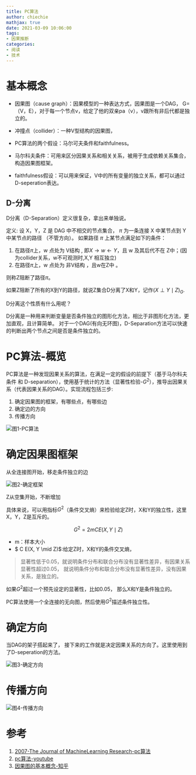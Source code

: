 ```yaml
---
title: PC算法
author: chiechie
mathjax: true
date: 2021-03-09 10:06:00
tags:
- 因果推断
categories:
- 阅读
- 技术
---
```


# 基本概念
- 因果图（cause graph）：因果模型的一种表达方式，因果图是一个DAG， G=（V，E），对于每一个节点v，给定了他的双亲pa（v），v跟所有非后代都是独立的。
- 冲撞点（collider）：一种V型结构的因果图，

- PC算法的两个假设：马尔可夫条件和faithfulness。
- 马尔科夫条件：可用来区分因果关系和相关关系，被用于生成依赖关系集合，构造因果图框架。
- faithfulness假设：可以用来保证，V中的所有变量的独立关系，都可以通过D-seperation表达。

## D-分离
D分离（D-Separation）定义很复杂，拿出来单独说。

定义: 设 X，Y，Z 是 DAG 中不相交的节点集合， $\pi$ 为一条连接 X 中某节点到 Y 中某节点的路径 （不管方向）。 如果路径 $\pi$ 上某节点满足如下的条件：

1. 在路径$\pi$上，w 点处为 V结构 , 即$X \rightarrow w \leftarrow Y$，且 w 及其后代不在 Z中；(因为collider关系，w不可观测时,X,Y 相互独立)
2. 在路径$\pi$上，w 点处为 非V结构 ，且w在Z中 。

则称Z阻断了路径$\pi$。 

如果Z阻断了所有的X到Y的路径，就说Z集合D分离了X和Y，记作$(X \perp Y \mid Z)_{G}$.

D分离这个性质有什么用呢？

D分离是一种用来判断变量是否条件独立的图形化方法，相比于非图形化方法，更加直观，且计算简单。 对于一个DAG(有向无环图)，D-Separation方法可以快速的判断出两个节点之间是否是条件独立的。

# PC算法-概览

PC算法是一种发现因果关系的算法，在满足一定的假设的前提下（基于马尔科夫条件 和 D-separation），使用基于统计的方法（显著性检验-$G^2$），推导出因果关系（代表因果关系的DAG）。实现流程包括三步:

1. 确定因果图的框架，有哪些点，有哪些边
2. 确定边的方向
3. 传播方向

![图1-PC算法](pc-overview.png)

# 确定因果图框架

从全连接图开始，移走条件独立的边

![图2-确定框架](pc1.png)


Z从空集开始，不断增加

具体来说，可以用指标$G^2$（条件交叉熵）来检验给定Z时，X和Y的独立性，这里X，Y，Z是互斥的。

$$G^{2}=2 m C E(X, Y \mid Z)$$

- m：样本大小
- $ C E(X, Y \mid Z)$:给定Z时，X和Y的条件交叉熵，

> 显著性低于0.05，就说明条件分布和联合分布没有显著性差异，有因果关系
> 显著性超过0.05， 就说明条件分布和联合分布没有显著性差异，没有因果关系，是独立的。

如果$G^2$超过一个预先设定的显著性，比如0.05， 那么X和Y是条件独立的。

PC算法使用一个全连接的无向图，然后使用$G^2$描述条件独立性。


# 确定方向

当DAG的架子搭起来了， 接下来的工作就是决定因果关系的方向了。这里使用到了D-seperation的方法。 

![图3-确定方向](pc2.png)

# 传播方向

![图4-传播方向](pc3.png)




# 参考

1. [2007-The Journal of MachineLearning Research-pc算法](https://www.jmlr.org/papers/volume8/kalisch07a/kalisch07a.pdf)
2. [pc算法-youtube](https://www.youtube.com/watch?v=o2A61bJ0UCw)
3. [因果图的基本概念-知乎](https://zhuanlan.zhihu.com/p/269625734)